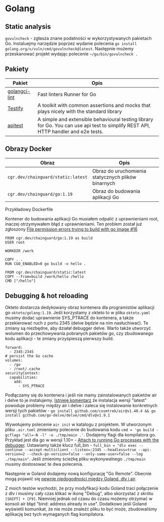 # Golang

## Static analysis

`govulncheck` - zgłasza znane podatności w wykorzystywanych pakietach Go. 
Instaluejmy narzędzie poprzez wydanie polecenia `go install golang.org/x/vuln/cmd/govulncheck@latest`.
Następnie możemy przeskanować projekt wydając polecenie `~/go/bin/govulncheck .`

## Pakiety

| Pakiet | Opis |
| - | - |
| [golangci-lint](https://github.com/golangci/golangci-lint) | Fast linters Runner for Go |
| [Testify](https://github.com/stretchr/testify) | A toolkit with common assertions and mocks that plays nicely with the standard library |
| [apitest](https://github.com/steinfletcher/apitest) | A simple and extensible behavioural testing library for Go. You can use api test to simplify REST API, HTTP handler and e2e tests. |

## Obrazy Docker

| Obraz | Opis |
|-|-|
| `cgr.dev/chainguard/static:latest` | Obraz do uruchomienia statycznych plików binarnych |
| `cgr.dev/chainguard/go:1.19` | Obraz do budowania aplikacji Go |

Przykładowy Dockerfile

Kontener do budowania aplikacji Go musiałem odpalić z uprawnieniami root, inaczej otrzymywałem błąd z uprawnieniami.
Ten problem został już zgłoszony [File permission errors trying to build with go image #16](https://github.com/chainguard-images/go/issues/16)

```
FROM cgr.dev/chainguard/go:1.19 as build
USER root

WORKDIR /work

COPY . .
RUN CGO_ENABLED=0 go build -o hello .

FROM cgr.dev/chainguard/static:latest
COPY --from=build /work/hello /hello
CMD ["/hello"]
```

## Debugging & hot reloading

Okteto dostarcza dedykowany obraz kontenera dla programistów aplikacji go `okteto/golang:1.19`.
Jeśli korzystamy z okteto to w pliku `okteto.yaml` musimy dodać uprawnienie SYS_PTRACE do kontenera, a także przekierować ruch z portu 2345 (delve będzie na nim nasłuchiwać).
Te zmiany są niezbędne, aby działał debugger delve. Warto także utworzyć wolumen do przechowywania pobranych pakietów go, czy zbudowanego kodu aplikacji - te zmiany przyśpieszą pierwszy build.

```
forward:
  - 2345:2345
# persist the Go cache
volumes:
  - /go
  - /root/.cache
securityContext:
  capabilities:
    add:
      - SYS_PTRACE
```

Podłączamy się do kontenera i jeśli nie mamy zainstalowanych pakietów air i delve to je instalujemy. [Istnieje komentarz](https://github.com/cosmtrek/air/issues/76#issuecomment-1233993470) że instalacja wersji "latest" powoduje problemy między air i delve i zaleca się instalowanie konkretnych wersji tych pakietów - `go install github.com/cosmtrek/air@v1.40.4 && go install github.com/go-delve/delve/cmd/dlv@v1.9.1`

Wywołujemy polecenie `air init` w katalogu z projektem. W utworzonym pliku `.air.toml` zmieniamy polecenie do budowania kodu `cmd = 'go build -gcflags "all=-N -l" -o ./tmp/main .'`.
Dodajemy flagi dla kompilatora go. Przykład jest dla go w wersji 1.10+ - [Attach to running Go processes with the debugger](https://www.jetbrains.com/help/go/attach-to-running-go-processes-with-debugger.html#step-2-build-the-application). Ustawiamy także klucz full_bin - `full_bin = "dlv exec --continue --accept-multiclient --listen=:2345 --headless=true --api-version=2 --check-go-version=false --only-same-user=false --log ./tmp/main"`. Jeśli zmienimy ścieżkę pliku wykonywalnego `./tmp/main` musimy dostosować te dwa polecenia.

Następnie w Goland dodajemy nową konfigurację "Go Remote".
Obecnie mogą pojawić się [pewnie niedogodności między Goland, dlv i air](https://github.com/cosmtrek/air/issues/76).

Z moich testów wychodzi, że przy modyfikacji kodu Goland traci połączenie z dlv i musimy cały czas klikać w ikonę "Debug", albo skorzystać z skrótu `[SHIFT] + [F9]`.
Niemniej jednak od czasu do czasu możemy otrzymać w konsoli air błąd "bind: address already in use".
Dodatkowo jeśli Goland wyświetli komunikat, że nie może znaleźć pliku to być może, zbudowaliśmy aplikację bez tych wymaganych flag kompilatora.
